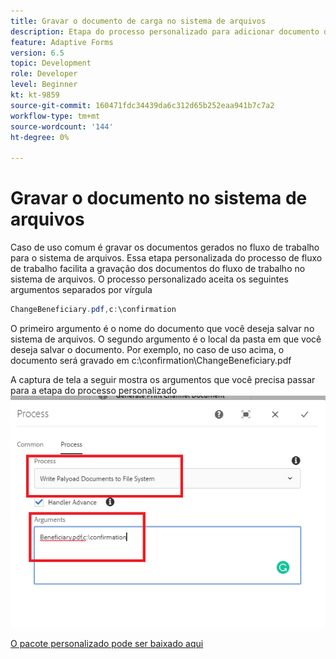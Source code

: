 ```yaml
---
title: Gravar o documento de carga no sistema de arquivos
description: Etapa do processo personalizado para adicionar documento de gravação residente na pasta carga ao sistema de arquivos
feature: Adaptive Forms
version: 6.5
topic: Development
role: Developer
level: Beginner
kt: kt-9859
source-git-commit: 160471fdc34439da6c312d65b252eaa941b7c7a2
workflow-type: tm+mt
source-wordcount: '144'
ht-degree: 0%

---
```


# Gravar o documento no sistema de arquivos

Caso de uso comum é gravar os documentos gerados no fluxo de trabalho para o sistema de arquivos.
Essa etapa personalizada do processo de fluxo de trabalho facilita a gravação dos documentos do fluxo de trabalho no sistema de arquivos.
O processo personalizado aceita os seguintes argumentos separados por vírgula

```java
ChangeBeneficiary.pdf,c:\confirmation
```

O primeiro argumento é o nome do documento que você deseja salvar no sistema de arquivos. O segundo argumento é o local da pasta em que você deseja salvar o documento. Por exemplo, no caso de uso acima, o documento será gravado em c:\confirmation\ChangeBeneficiary.pdf

A captura de tela a seguir mostra os argumentos que você precisa passar para a etapa do processo personalizado
![write-payload-file-system](assets/write-payload-file-system.png)

[O pacote personalizado pode ser baixado aqui](/help/forms/assets/common-osgi-bundles/SetValueApp.core-1.0-SNAPSHOT.jar)